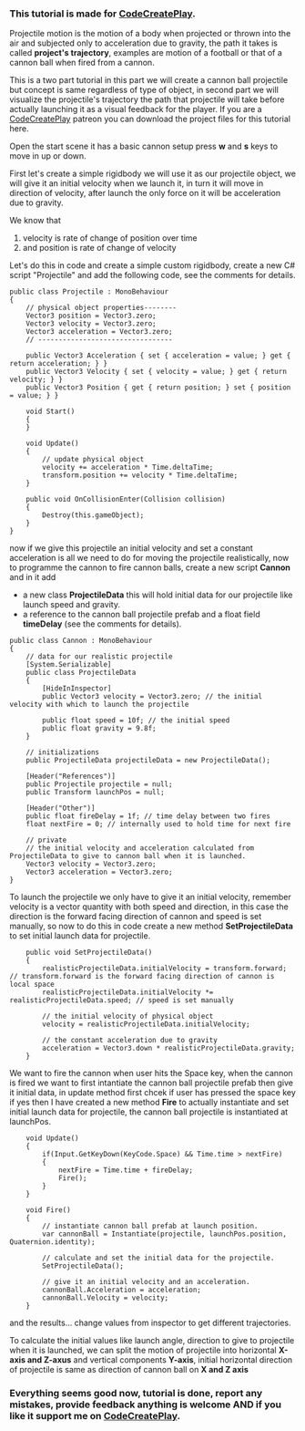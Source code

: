 ### This tutorial is made for [CodeCreatePlay](https://www.patreon.com/CodeCreatePlay).

Projectile motion is the motion of a body when projected or thrown into the air and subjected only to acceleration due to gravity, the path it takes is called **project's trajectory**, examples are motion of a football or that of a cannon ball when fired from a cannon.

This is a two part tutorial in this part we will create a cannon ball projectile but concept is same regardless of type of object, in second part we will visualize the projectile's trajectory the path that projectile will take before actually launching it as a visual feedback for the player. If you are a [CodeCreatePlay](https://www.patreon.com/CodeCreatePlay) patreon you can download the project files for this tutorial here.

Open the start scene it has a basic cannon setup press **w** and **s** keys to move in up or down. 

First let's create a simple rigidbody we will use it as our projectile object, we will give it an initial velocity when we launch it, in turn it will move in direction of velocity, after launch the only force on it will be acceleration due to gravity.

We know that 
1. velocity is rate of change of position over time
2. and position is rate of change of velocity 

Let's do this in code and create a simple custom rigidbody, create a new C# script "Projectile" and add the following code, see the comments for details.

```
public class Projectile : MonoBehaviour
{
    // physical object properties--------
    Vector3 position = Vector3.zero;
    Vector3 velocity = Vector3.zero;
    Vector3 acceleration = Vector3.zero;
    // ---------------------------------

    public Vector3 Acceleration { set { acceleration = value; } get { return acceleration; } }
    public Vector3 Velocity { set { velocity = value; } get { return velocity; } }
    public Vector3 Position { get { return position; } set { position = value; } }

    void Start()
    {
    }

    void Update()
    {
        // update physical object
        velocity += acceleration * Time.deltaTime;
        transform.position += velocity * Time.deltaTime;
    }

    public void OnCollisionEnter(Collision collision)
    {
        Destroy(this.gameObject);
    }
}
```

now if we give this projectile an initial velocity and set a constant acceleration is all we need to do for moving the projectile realistically, now to programme the cannon to fire cannon balls, create a new script **Cannon** and in it add
- a new class **ProjectileData** this will hold initial data for our projectile like launch speed and gravity.
- a reference to the cannon ball projectile prefab and a float field **timeDelay** (see the comments for details).

```
public class Cannon : MonoBehaviour
{
    // data for our realistic projectile
    [System.Serializable]
    public class ProjectileData
    {
        [HideInInspector]
        public Vector3 velocity = Vector3.zero; // the initial velocity with which to launch the projectile
        
        public float speed = 10f; // the initial speed
        public float gravity = 9.8f;
    }
    
    // initializations
    public ProjectileData projectileData = new ProjectileData();
    
    [Header("References")]
    public Projectile projectile = null;
    public Transform launchPos = null;
    
    [Header("Other")]
    public float fireDelay = 1f; // time delay between two fires
    float nextFire = 0; // internally used to hold time for next fire
    
    // private
    // the initial velocity and acceleration calculated from ProjectileData to give to cannon ball when it is launched.
    Vector3 velocity = Vector3.zero;
    Vector3 acceleration = Vector3.zero;
}
```

To launch the projectile we only have to give it an initial velocity, remember velocity is a vector quantity with both speed and direction, in this case the direction is the forward facing direction of cannon and speed is set manually, so now to do this in code create a new method **SetProjectileData** to set initial launch data for projectile.

```
    public void SetProjectileData()
    {
        realisticProjectileData.initialVelocity = transform.forward; // transform.forward is the forward facing direction of cannon is local space
        realisticProjectileData.initialVelocity *= realisticProjectileData.speed; // speed is set manually 

        // the initial velocity of physical object
        velocity = realisticProjectileData.initialVelocity;
        
        // the constant acceleration due to gravity
        acceleration = Vector3.down * realisticProjectileData.gravity;
    }
```

We want to fire the cannon when user hits the Space key, when the cannon is fired we want to first intantiate the cannon ball projectile prefab then give it initial data, in update method first chcek if user has pressed the space key if yes then I have created a new method **Fire** to actually instantiate and set initial launch data for projectile, the cannon ball projectile is instantiated at launchPos.

```
    void Update()
    {
        if(Input.GetKeyDown(KeyCode.Space) && Time.time > nextFire)
        {
            nextFire = Time.time + fireDelay;
            Fire();
        }
    }
    
    void Fire()
    {
        // instantiate cannon ball prefab at launch position.
        var cannonBall = Instantiate(projectile, launchPos.position, Quaternion.identity);
        
        // calculate and set the initial data for the projectile.
        SetProjectileData();
        
        // give it an initial velocity and an acceleration.
        cannonBall.Acceleration = acceleration;
        cannonBall.Velocity = velocity;
    }
```

and the results... change values from inspector to get different trajectories.



To calculate the initial values like launch angle, direction to give to projectile when it is launched, we can split the motion of projectile into horizontal **X-axis and Z-axus** and vertical components **Y-axis**, initial horizontal direction of projectile is same as direction of cannon ball on **X and Z axis**

### Everything seems good now, tutorial is done, report any mistakes, provide feedback anything is welcome AND if you like it support me on [CodeCreatePlay](https://www.patreon.com/CodeCreatePlay).
